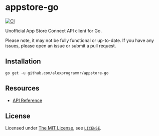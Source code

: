 # appstore-go

[![CI](https://github.com/alexprogrammr/appstore-go/actions/workflows/ci.yml/badge.svg)](https://github.com/alexprogrammr/appstore-go/actions/workflows/ci.yml)

Unofficial App Store Connect API client for Go.

Please note, it may not be fully functional or up-to-date. If you have any issues, please open an issue or submit a pull request.

## Installation

```console
go get -u github.com/alexprogrammr/appstore-go
```

## Resources

- [API Reference](https://developer.apple.com/documentation/appstoreconnectapi)

## License

Licensed under [The MIT License](https://opensource.org/license/mit), see [`LICENSE`](LICENSE).
